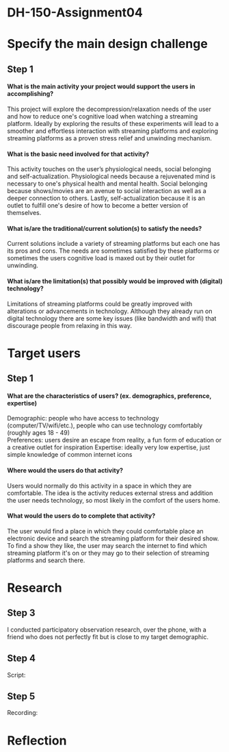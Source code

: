 # DH-150-Assignment04

# Specify the main design challenge
## Step 1
#### What is the main activity your project would support the users in accomplishing?
This project will explore the decompression/relaxation needs of the user and how to reduce one's cognitive load when watching a streaming platform. Ideally by exploring the results of these experiments will lead to a smoother and effortless interaction with streaming platforms and exploring streaming platforms as a proven stress relief and unwinding mechanism. 

#### What is the basic need involved for that activity?
This activity touches on the user’s physiological needs, social belonging and self-actualization. Physiological needs because a rejuvenated mind is necessary to one's physical health and mental health. Social belonging because shows/movies are an avenue to social interaction as well as a deeper connection to others. Lastly, self-actualization because it is an outlet to fulfill one's desire of how to become a better version of themselves.

#### What is/are the traditional/current solution(s) to satisfy the needs?
Current solutions include a variety of streaming platforms but each one has its pros and cons. The needs are sometimes satisfied by these platforms or sometimes the users cognitive load is maxed out by their outlet for unwinding. 

#### What is/are the limitation(s) that possibly would be improved with (digital) technology?
Limitations of streaming platforms could be greatly improved with alterations or advancements in technology. Although they already run on digital technology there are some key issues (like bandwidth and wifi) that discourage people from relaxing in this way. 

# Target users 
## Step 1
#### What are the characteristics of users? (ex. demographics, preference, expertise)
Demographic: people who have access to technology (computer/TV/wifi/etc.), people who can use technology comfortably (roughly ages 18 - 49)  
Preferences: users desire an escape from reality, a fun form of education or a creative outlet for inspiration
Expertise: ideally very low expertise, just simple knowledge of common internet icons

#### Where would the users do that activity?
Users would normally do this activity in a space in which they are comfortable. The idea is the activity reduces external stress and addition the user needs technology, so most likely in the comfort of the users home.

#### What would the users do to complete that activity?
The user would find a place in which they could comfortable place an electronic device and search the streaming platform for their desired show. To find a show they like, the user may search the internet to find which streaming platform it's on or they may go to their selection of streaming platforms and search there.


# Research 
## Step 3
I conducted participatory observation research, over the phone, with a friend who does not perfectly fit but is close to my target demographic.

## Step 4
Script: 

## Step 5
Recording:

# Reflection
